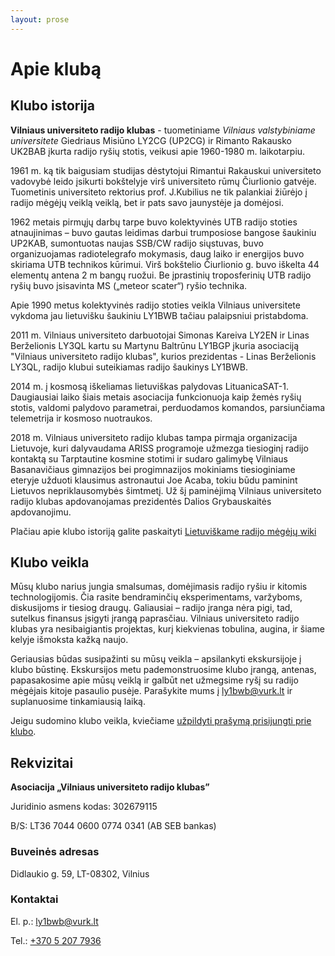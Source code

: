 ```yaml
---
layout: prose
---
```


# Apie klubą

## Klubo istorija

**Vilniaus universiteto radijo klubas** - tuometiniame _Vilniaus valstybiniame universitete_ Giedriaus Misiūno LY2CG (UP2CG)
ir Rimanto Rakausko UK2BAB įkurta radijo ryšių stotis, veikusi apie 1960-1980 m. laikotarpiu.

1961 m. ką tik baigusiam studijas dėstytojui Rimantui Rakauskui universiteto vadovybė leido įsikurti bokštelyje virš
universiteto rūmų Čiurlionio gatvėje. Tuometinis universiteto rektorius prof. J.Kubilius ne tik palankiai žiūrėjo į
radijo mėgėjų veiklą veiklą, bet ir pats savo jaunystėje ja domėjosi.

1962 metais pirmųjų darbų tarpe buvo kolektyvinės UTB radijo stoties atnaujinimas – buvo gautas leidimas darbui
trumposiose bangose šaukiniu UP2KAB, sumontuotas naujas SSB/CW radijo siųstuvas, buvo organizuojamas radiotelegrafo
mokymasis, daug laiko ir energijos buvo skiriama UTB technikos kūrimui. Virš bokštelio Čiurlionio g. buvo iškelta 44
elementų antena 2 m bangų ruožui. Be įprastinių troposferinių UTB radijo ryšių buvo įsisavinta MS („meteor scater“)
ryšio technika.

Apie 1990 metus kolektyvinės radijo stoties veikla Vilniaus universitete vykdoma jau lietuvišku šaukiniu LY1BWB tačiau
palaipsniui pristabdoma.

2011 m. Vilniaus universiteto darbuotojai Simonas Kareiva LY2EN ir Linas Berželionis LY3QL kartu su Martynu Baltrūnu
LY1BGP įkuria asociaciją "Vilniaus universiteto radijo klubas", kurios prezidentas - Linas Berželionis LY3QL, radijo
klubui suteikiamas radijo šaukinys LY1BWB.

2014 m. į kosmosą iškeliamas lietuviškas palydovas LituanicaSAT-1. Daugiausiai laiko šiais metais asociacija
funkcionuoja kaip žemės ryšių stotis, valdomi palydovo parametrai, perduodamos komandos, parsiunčiama telemetrija ir
kosmoso nuotraukos.

2018 m. Vilniaus universiteto radijo klubas tampa pirmąja organizacija Lietuvoje, kuri dalyvaudama ARISS programoje
užmezga tiesioginį radijo kontaktą su Tarptautine kosmine stotimi ir sudaro galimybę Vilniaus Basanavičiaus gimnazijos
bei progimnazijos mokiniams tiesioginiame eteryje užduoti klausimus astronautui Joe Acaba, tokiu būdu paminint Lietuvos
nepriklausomybės šimtmetį. Už šį paminėjimą Vilniaus universiteto radijo klubas apdovanojamas prezidentės Dalios
Grybauskaitės apdovanojimu.

Plačiau apie klubo istoriją galite paskaityti [Lietuviškame radijo mėgėjų wiki](https://hamradio.lt/wiki/Vilniaus_universiteto_radijo_klubas)

## Klubo veikla

Mūsų klubo narius jungia smalsumas, domėjimasis radijo ryšiu ir kitomis technologijomis. Čia rasite bendraminčių
eksperimentams, varžyboms, diskusijoms ir tiesiog draugų. Galiausiai – radijo įranga nėra pigi, tad, sutelkus finansus įsigyti įrangą paprasčiau. Vilniaus universiteto radijo klubas yra nesibaigiantis projektas, kurį
kiekvienas tobulina, augina, ir šiame kelyje išmoksta kažką naujo.

Geriausias būdas susipažinti su mūsų veikla – apsilankyti ekskursijoje į klubo būstinę. Ekskursijos metu
pademonstruosime klubo įrangą, antenas, papasakosime apie mūsų veiklą ir galbūt net užmegsime ryšį su radijo mėgėjais
kitoje pasaulio pusėje. Parašykite mums į [ly1bwb@vurk.lt](mailto:ly1bwb@vurk.lt) ir suplanuosime tinkamiausią laiką.

Jeigu sudomino klubo veikla, kviečiame [užpildyti prašymą prisijungti prie klubo](/nariai#prasymas-stoti-i-kluba).

## Rekvizitai

**Asociacija „Vilniaus universiteto radijo klubas”**

Juridinio asmens kodas: 302679115

B/S: LT36 7044 0600 0774 0341 (AB SEB bankas)

### Buveinės adresas

Didlaukio g. 59, LT-08302, Vilnius

### Kontaktai

El. p.: [ly1bwb@vurk.lt](mailto:ly1bwb@vurk.lt)

Tel.: [+370 5 207 7936](tel:+370652077936)
